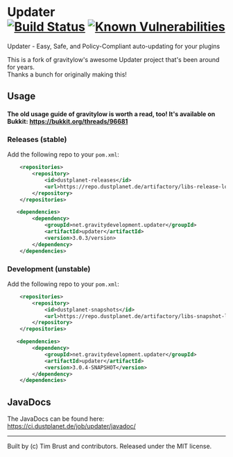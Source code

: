 Updater  
[![Build Status](https://ci.dustplanet.de/job/updater/badge/icon)](https://ci.dustplanet.de/job/updater/)
[![Known Vulnerabilities](https://snyk.io/test/github/timbru31/updater/badge.svg)](https://snyk.io/test/github/timbru31/updater)
===

Updater - Easy, Safe, and Policy-Compliant auto-updating for your plugins

This is a fork of gravitylow's awesome Updater project that's been around for years.  
Thanks a bunch for originally making this!

## Usage 

#### The old usage guide of gravitylow is worth a read, too! It's available on Bukkit: https://bukkit.org/threads/96681

### Releases (stable)

Add the following repo to your `pom.xml`:

```xml
    <repositories>
        <repository>
            <id>dustplanet-releases</id>
            <url>https://repo.dustplanet.de/artifactory/libs-release-local</url>
        </repository>
    </repositories>

   <dependencies>
        <dependency>
            <groupId>net.gravitydevelopment.updater</groupId>
            <artifactId>updater</artifactId>
            <version>3.0.3/version>
        </dependency>
    </dependencies>
```

### Development (**unstable**)

Add the following repo to your `pom.xml`:

```xml
    <repositories>
        <repository>
            <id>dustplanet-snapshots</id>
            <url>https://repo.dustplanet.de/artifactory/libs-snapshot-local/</url>
        </repository>
    </repositories>

   <dependencies>
        <dependency>
            <groupId>net.gravitydevelopment.updater</groupId>
            <artifactId>updater</artifactId>
            <version>3.0.4-SNAPSHOT</version>
        </dependency>
    </dependencies>
```

## JavaDocs

The JavaDocs can be found here: https://ci.dustplanet.de/job/updater/javadoc/

---
Built by (c) Tim Brust and contributors. Released under the MIT license.
